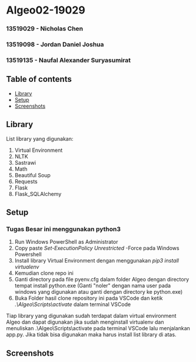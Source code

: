 # Algeo02-19029
### 13519029 - Nicholas Chen
### 13519098 - Jordan Daniel Joshua
### 13519135 - Naufal Alexander Suryasumirat

## Table of contents
* [Library](#library)
* [Setup](#setup)
* [Screenshots](#screenshots)

## Library
List library yang digunakan:
1. Virtual Environment
2. NLTK
3. Sastrawi
4. Math
5. Beautiful Soup
6. Requests
7. Flask
8. Flask_SQLAlchemy

## Setup
### Tugas Besar ini menggunakan python3
1. Run Windows PowerShell as Administrator
2. Copy paste *Set-ExecutionPolicy Unrestricted* -Force pada Windows Powershell
3. Install library Virtual Environment dengan menggunakan *pip3 install virtualenv*
4. Kemudian clone repo ini
5. Ganti directory pada file pyenv.cfg dalam folder Algeo dengan directory tempat install python.exe (Ganti "noler" dengan nama user pada windows yang digunakan atau ganti dengan directory ke python.exe)
6. Buka Folder hasil clone repository ini pada VSCode dan ketik *.\Algeo\Scripts\activate* dalam terminal VSCode

Tiap library yang digunakan sudah terdapat dalam virtual environment Algeo dan dapat digunakan jika sudah menginstall virtualenv dan menuliskan .\Algeo\Scripts\activate pada terminal VSCode lalu menjalankan app.py. Jika tidak bisa digunakan maka harus install list library di atas.

## Screenshots

